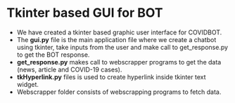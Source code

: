# Tkinter based GUI for BOT

- We have created a tkinter based graphic user interface for COVIDBOT. 
- The **gui.py** file is the main application file where we create a chatbot using tkinter, take inputs from the user and make call to get_response.py to get the BOT response.
- **get_response.py** makes call to webscrapper programs to get the data (news, article and COVID-19 cases).
- **tkHyperlink.py** files is used to create hyperlink inside tkinter text widget.
- Webscrapper folder consists of webscrapping programs to fetch data.
